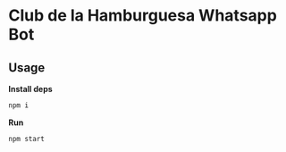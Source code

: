 # Club de la Hamburguesa Whatsapp Bot

## Usage

**Install deps**
```bash
npm i
```

**Run**
```bash
npm start
```
